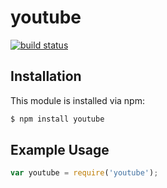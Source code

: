 # youtube



[![build status](https://secure.travis-ci.org//youtube.png)](http://travis-ci.org//youtube)

## Installation

This module is installed via npm:

``` bash
$ npm install youtube
```

## Example Usage

``` js
var youtube = require('youtube');
```
